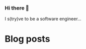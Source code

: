 ### Hi there 👋

I s(try)ve to be a software engineer...

# Blog posts
<!-- BLOG-POST-LIST:START -->
<!-- BLOG-POST-LIST:END -->